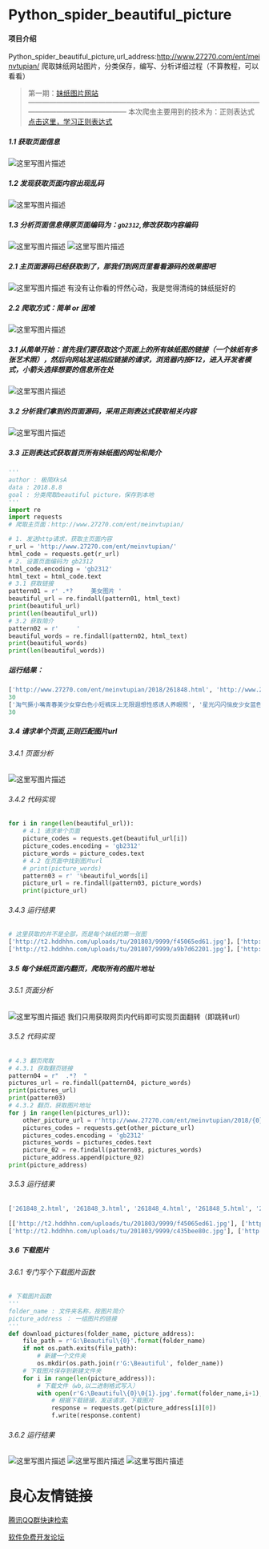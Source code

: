 # Python_spider_beautiful_picture

#### 项目介绍
Python_spider_beautiful_picture,url_address:http://www.27270.com/ent/meinvtupian/
爬取妹纸网站图片，分类保存，编写、分析详细过程（不算教程，可以看看）
>第一期：[妹纸图片网站](http://www.27270.com/ent/meinvtupian/)
———————————————————————————————————————————————
>本次爬虫主要用到的技术为：正则表达式
>[点击这里，学习正则表达式](https://blog.csdn.net/qq_39241986/article/details/81348755)

##### 1.1 获取页面信息
![这里写图片描述](https://img-blog.csdn.net/2018080716375930?watermark/2/text/aHR0cHM6Ly9ibG9nLmNzZG4ubmV0L3FxXzM5MjQxOTg2/font/5a6L5L2T/fontsize/400/fill/I0JBQkFCMA==/dissolve/70)
##### 1.2 发现获取页面内容出现乱码
![这里写图片描述](https://img-blog.csdn.net/20180807163854696?watermark/2/text/aHR0cHM6Ly9ibG9nLmNzZG4ubmV0L3FxXzM5MjQxOTg2/font/5a6L5L2T/fontsize/400/fill/I0JBQkFCMA==/dissolve/70)
##### 1.3 分析页面信息得原页面编码为：`gb2312`,修改获取内容编码
![这里写图片描述](https://img-blog.csdn.net/20180807164058392?watermark/2/text/aHR0cHM6Ly9ibG9nLmNzZG4ubmV0L3FxXzM5MjQxOTg2/font/5a6L5L2T/fontsize/400/fill/I0JBQkFCMA==/dissolve/70)
![这里写图片描述](https://img-blog.csdn.net/20180807164110915?watermark/2/text/aHR0cHM6Ly9ibG9nLmNzZG4ubmV0L3FxXzM5MjQxOTg2/font/5a6L5L2T/fontsize/400/fill/I0JBQkFCMA==/dissolve/70)
##### 2.1 主页面源码已经获取到了，那我们到网页里看看源码的效果图吧
![这里写图片描述](https://img-blog.csdn.net/20180807164305467?watermark/2/text/aHR0cHM6Ly9ibG9nLmNzZG4ubmV0L3FxXzM5MjQxOTg2/font/5a6L5L2T/fontsize/400/fill/I0JBQkFCMA==/dissolve/70)
有没有让你看的怦然心动，我是觉得清纯的妹纸挺好的
##### 2.2 爬取方式：简单 or 困难
![这里写图片描述](https://img-blog.csdn.net/20180807164425354?watermark/2/text/aHR0cHM6Ly9ibG9nLmNzZG4ubmV0L3FxXzM5MjQxOTg2/font/5a6L5L2T/fontsize/400/fill/I0JBQkFCMA==/dissolve/70)
##### 3.1 从简单开始：首先我们要获取这个页面上的所有妹纸图的链接（一个妹纸有多张艺术照），然后向网站发送相应链接的请求，浏览器内按F12，进入开发者模式，小箭头选择想要的信息所在处
![这里写图片描述](https://img-blog.csdn.net/20180807164654172?watermark/2/text/aHR0cHM6Ly9ibG9nLmNzZG4ubmV0L3FxXzM5MjQxOTg2/font/5a6L5L2T/fontsize/400/fill/I0JBQkFCMA==/dissolve/70)
##### 3.2 分析我们拿到的页面源码，采用正则表达式获取相关内容
![这里写图片描述](https://img-blog.csdn.net/20180807164858260?watermark/2/text/aHR0cHM6Ly9ibG9nLmNzZG4ubmV0L3FxXzM5MjQxOTg2/font/5a6L5L2T/fontsize/400/fill/I0JBQkFCMA==/dissolve/70)
##### 3.3 正则表达式获取首页所有妹纸图的网址和简介
```python
'''
author : 极简XksA
data : 2018.8.8
goal : 分类爬取beautiful picture，保存到本地
'''
import re
import requests
# 爬取主页面：http://www.27270.com/ent/meinvtupian/

# 1. 发送http请求，获取主页面内容
r_url = 'http://www.27270.com/ent/meinvtupian/'
html_code = requests.get(r_url)
# 2. 设置页面编码为 gb2312
html_code.encoding = 'gb2312'
html_text = html_code.text
# 3.1 获取链接
pattern01 = r' .*?     美女图片 '
beautiful_url = re.findall(pattern01, html_text)
print(beautiful_url)
print(len(beautiful_url))
# 3.2 获取简介
pattern02 = r'     '
beautiful_words = re.findall(pattern02, html_text)
print(beautiful_words)
print(len(beautiful_words))
```
##### 运行结果：
```python
['http://www.27270.com/ent/meinvtupian/2018/261848.html', 'http://www.27270.com/ent/meinvtupian/2018/263409.html', 'http://www.27270.com/ent/meinvtupian/2018/287594.html', 'http://www.27270.com/ent/meinvtupian/2018/287661.html', 'http://www.27270.com/ent/meinvtupian/2018/288678.html', 'http://www.27270.com/ent/meinvtupian/2018/288672.html', 'http://www.27270.com/ent/meinvtupian/2018/288706.html', 'http://www.27270.com/ent/meinvtupian/2018/288728.html', 'http://www.27270.com/ent/meinvtupian/2018/288734.html', 'http://www.27270.com/ent/meinvtupian/2018/288683.html', 'http://www.27270.com/ent/meinvtupian/2018/288712.html', 'http://www.27270.com/ent/meinvtupian/2018/288688.html', 'http://www.27270.com/ent/meinvtupian/2018/287365.html', 'http://www.27270.com/ent/meinvtupian/2018/287488.html', 'http://www.27270.com/ent/meinvtupian/2018/287638.html', 'http://www.27270.com/ent/meinvtupian/2018/287752.html', 'http://www.27270.com/ent/meinvtupian/2018/288005.html', 'http://www.27270.com/ent/meinvtupian/2018/288042.html', 'http://www.27270.com/ent/meinvtupian/2018/288003.html', 'http://www.27270.com/ent/meinvtupian/2018/287595.html', 'http://www.27270.com/ent/meinvtupian/2018/288074.html', 'http://www.27270.com/ent/meinvtupian/2018/287760.html', 'http://www.27270.com/ent/meinvtupian/2018/287670.html', 'http://www.27270.com/ent/meinvtupian/2018/287816.html', 'http://www.27270.com/ent/meinvtupian/2018/287719.html', 'http://www.27270.com/ent/meinvtupian/2018/288068.html', 'http://www.27270.com/ent/meinvtupian/2018/288052.html', 'http://www.27270.com/ent/meinvtupian/2018/288001.html', 'http://www.27270.com/ent/meinvtupian/2018/261655.html', 'http://www.27270.com/ent/meinvtupian/2018/261864.html']
30
['淘气撅小嘴青春美少女穿白色小短裤床上无限遐想性感诱人养眼照', '星光闪闪俏皮少女蓝色死水库连衣裙展现娇小玲珑身材图片', '卫生间元气少女运动装白丝长腿俏皮碎发嘟嘴卖萌写真图片', '白嫩女仆装美女乌黑长发漂亮侧颜居家制作蛋糕写真图片', '水灵灵校服美女稚嫩脸庞披肩短发清纯气质教室写真图片', '体育馆高马尾美女白色运动服高挑身材细长美腿写真图片', '芭蕾舞美女高束发髻吊带舞蹈服柔软身体翩翩起舞写真图片', '露齿大笑美女微卷短发牛仔背带裤精致锁骨床上甜美写真图片', '楼梯口美女浓眉大眼碎花吊带裙白里透红气质端庄写真图片', '马尾少女上扬的嘴角纤纤玉指穿运动服清爽诱人写真', '扎两小辫极品白丝袜美女美腿裸肩黄色系闺房写真', '美乳小翘臀白色吊带美女双眼灵动纯净甜美私房写真图片', '丸子头舞蹈美女吊带芭蕾装光滑裸背修长美腿身姿轻盈写真图片', '黑长直发美女橘色背心睡裙粉嫩香唇小巧鹅蛋脸迷人写真图片', '眼镜美女死水库泳衣笔直长腿精致锁骨曲线柔美私房写真图片', '露齿甜笑美少女白衣短裤空气刘海眉清目秀温柔气质写真图片', '床上白嫩香肩美女唇红齿白蕾丝吊带纤细长腿慵懒写真图片', '狐媚眼性感熟女红唇微张吊带睡衣雪白肌肤春光乍泄写真图片', '樱桃小嘴美女学生学院风校服可爱麻花辫皮肤光滑写真图片', '薄纱遮玉体大胸美眉美乳圆润有弹性红唇点睛诱惑写真', '好看的柠檬少女肌肤如牛奶般丝滑白嫩治愈系写真图片', '浓眉大眼童颜美女蕾丝套装白丝大长腿搞怪卖萌私房写真图片', '小巧脸蛋美女萝莉休闲运动服高束马尾柔软身段活力写真图片', '丸子头泳衣美女明眸皓齿白皙藕臂修长玉腿开怀大笑写真图片', '碎花裙治愈系少女清澈大眼精致编发温暖笑容闺房写真图片', '灿烂甜笑美女浓密卷发粉嫩脸蛋白瓷肌肤吹弹可破写真图片', '居家美女条纹吊带短裤秀圆润香肩光滑美腿吃西瓜写真图片', '尖下巴美女学生妹俏皮马尾辫小清新水手制服户外写真图片', '运动型美女白嫩肌肤撩长发骚动人心高清图片', '玉体通透吊带美女可爱苹果头好俏皮逆光唯美写真']
30
```
##### 3.4 请求单个页面,正则匹配图片url
###### 3.4.1 页面分析
![这里写图片描述](https://img-blog.csdn.net/20180807172842161?watermark/2/text/aHR0cHM6Ly9ibG9nLmNzZG4ubmV0L3FxXzM5MjQxOTg2/font/5a6L5L2T/fontsize/400/fill/I0JBQkFCMA==/dissolve/70)
###### 3.4.2 代码实现
```python
for i in range(len(beautiful_url)):
	# 4.1 请求单个页面
	picture_codes = requests.get(beautiful_url[i])
	picture_codes.encoding = 'gb2312'
	picture_words = picture_codes.text
	# 4.2 在页面中找到图片url
	# print(picture_words)
	pattern03 = r' '%beautiful_words[i]
	picture_url = re.findall(pattern03, picture_words)
	print(picture_url)
```
###### 3.4.3 运行结果
```python
# 这里获取的并不是全部，而是每个妹纸的第一张图
['http://t2.hddhhn.com/uploads/tu/201803/9999/f45065ed61.jpg']，['http://t2.hddhhn.com/uploads/tu/201803/9999/9126579004.jpg']，['http://t2.hddhhn.com/uploads/tu/201807/9999/320ab4622e.jpg']，['http://t2.hddhhn.com/uploads/tu/201807/9999/1fde4d7a1f.jpg']，['http://t2.hddhhn.com/uploads/tu/201807/9999/ef21eaa896.jpg']，['http://t2.hddhhn.com/uploads/tu/201807/9999/e1697062d3.jpg']，['http://t2.hddhhn.com/uploads/tu/201807/9999/419c69bec1.jpg']，['http://t2.hddhhn.com/uploads/tu/201807/9999/4302dc643c.jpg']，['http://t2.hddhhn.com/uploads/tu/201807/9999/df7ff261b0.jpg']，['http://t2.hddhhn.com/uploads/tu/201807/9999/b7b870636f.jpg']，['http://t2.hddhhn.com/uploads/tu/201807/9999/11ec3cf8b2.jpg']，['http://t2.hddhhn.com/uploads/tu/201807/9999/10a0a11a02.jpg']，['http://t2.hddhhn.com/uploads/tu/201807/9999/53e4e2717c.jpg']，['http://t2.hddhhn.com/uploads/tu/201807/9999/7431e6e040.jpg']，['http://t2.hddhhn.com/uploads/tu/201807/9999/228cf34f62.jpg']，
['http://t2.hddhhn.com/uploads/tu/201807/9999/a9b7d62201.jpg']，['http://t2.hddhhn.com/uploads/tu/201807/9999/ba91f1e60e.jpg']，['http://t2.hddhhn.com/uploads/tu/201807/9999/76da610fa9.jpg']，['http://t2.hddhhn.com/uploads/tu/201807/9999/3ed260e5ae.jpg']，['http://t2.hddhhn.com/uploads/tu/201807/9999/3d93b5fd09.jpg']，['http://t2.hddhhn.com/uploads/tu/201807/9999/280277b310.jpg']，['http://t2.hddhhn.com/uploads/tu/201807/9999/b69662e2d9.jpg']，['http://t2.hddhhn.com/uploads/tu/201807/9999/fbf7a9178b.jpg']，['http://t2.hddhhn.com/uploads/tu/201807/9999/3f9a20a7da.jpg']，['http://t2.hddhhn.com/uploads/tu/201807/9999/691c12fa18.jpg']，['http://t2.hddhhn.com/uploads/tu/201807/9999/249d3362c4.jpg']，['http://t2.hddhhn.com/uploads/tu/201807/9999/29ea1b5fb7.jpg']，['http://t2.hddhhn.com/uploads/tu/201807/9999/db087ab231.jpg']，['http://t2.hddhhn.com/uploads/tu/201803/9999/1a9b5f8522.jpg']，['http://t2.hddhhn.com/uploads/tu/201803/9999/9b597acb26.jpg']
```
##### 3.5 每个妹纸页面内翻页，爬取所有的图片地址
###### 3.5.1 页面分析
![这里写图片描述](https://img-blog.csdn.net/20180807173734337?watermark/2/text/aHR0cHM6Ly9ibG9nLmNzZG4ubmV0L3FxXzM5MjQxOTg2/font/5a6L5L2T/fontsize/400/fill/I0JBQkFCMA==/dissolve/70)
我们只用获取网页内代码即可实现页面翻转（即跳转url）
###### 3.5.2 代码实现
```python
# 4.3 翻页爬取
# 4.3.1 获取翻页链接
pattern04 = r"  .*?  "
pictures_url = re.findall(pattern04, picture_words)
print(pictures_url)
print(pattern03)
# 4.3.2 翻页，获取图片地址
for j in range(len(pictures_url)):
	other_picture_url = r'http://www.27270.com/ent/meinvtupian/2018/{0}'.format(pictures_url[j])
	pictures_codes = requests.get(other_picture_url)
	pictures_codes.encoding = 'gb2312'
	pictures_words = pictures_codes.text
	picture_02 = re.findall(pattern03, pictures_words)
	picture_address.append(picture_02)
print(picture_address)
```
###### 3.5.3 运行结果
```python
['261848_2.html', '261848_3.html', '261848_4.html', '261848_5.html', '261848_6.html', '261848_7.html', '261848_8.html']
 
[['http://t2.hddhhn.com/uploads/tu/201803/9999/f45065ed61.jpg'], ['http://t2.hddhhn.com/uploads/tu/201803/9999/88e0742045.jpg'], ['http://t2.hddhhn.com/uploads/tu/201803/9999/c8d4eba79b.jpg'], ['http://t2.hddhhn.com/uploads/tu/201803/9999/78e50b4522.jpg'],
['http://t2.hddhhn.com/uploads/tu/201803/9999/c435bee80c.jpg'], ['http://t2.hddhhn.com/uploads/tu/201803/9999/c8411d490e.jpg'], ['http://t2.hddhhn.com/uploads/tu/201803/9999/0e7442531e.jpg'], ['http://t2.hddhhn.com/uploads/tu/201803/9999/7aff8c935f.jpg']]
```
##### 3.6 下载图片
###### 3.6.1 专门写个下载图片函数
```python
# 下载图片函数
'''
folder_name : 文件夹名称，按图片简介
picture_address ： 一组图片的链接
'''
def download_pictures(folder_name, picture_address):
	file_path = r'G:\Beautiful\{0}'.format(folder_name)
	if not os.path.exits(file_path):
		# 新建一个文件夹
		os.mkdir(os.path.join(r'G:\Beautiful', folder_name))
	# 下载图片保存到新建文件夹
	for i in range(len(picture_address)):
		# 下载文件（wb,以二进制格式写入）
		with open(r'G:\Beautiful\{0}\0{1}.jpg'.format(folder_name,i+1), 'wb') as f:
			# 根据下载链接，发送请求，下载图片
			response = requests.get(picture_address[i][0])
			f.write(response.content)
```
###### 3.6.2 运行结果
![这里写图片描述](https://img-blog.csdn.net/20180808133059291?watermark/2/text/aHR0cHM6Ly9ibG9nLmNzZG4ubmV0L3FxXzM5MjQxOTg2/font/5a6L5L2T/fontsize/400/fill/I0JBQkFCMA==/dissolve/70)
![这里写图片描述](https://img-blog.csdn.net/20180808133110190?watermark/2/text/aHR0cHM6Ly9ibG9nLmNzZG4ubmV0L3FxXzM5MjQxOTg2/font/5a6L5L2T/fontsize/400/fill/I0JBQkFCMA==/dissolve/70)
![这里写图片描述](https://img-blog.csdn.net/20180808133121886?watermark/2/text/aHR0cHM6Ly9ibG9nLmNzZG4ubmV0L3FxXzM5MjQxOTg2/font/5a6L5L2T/fontsize/400/fill/I0JBQkFCMA==/dissolve/70)

 # 良心友情链接

[腾讯QQ群快速检索](http://u.720life.cn/s/8cf73f7c)

[软件免费开发论坛](http://u.720life.cn/s/bbb01dc0)